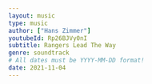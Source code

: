 ```yaml
---
layout: music
type: music
author: ["Hans Zimmer"]
youtubeId: Rp26BJVy0nI
subtitle: Rangers Lead The Way
genre: soundtrack
# All dates must be YYYY-MM-DD format!
date: 2021-11-04
---
```

